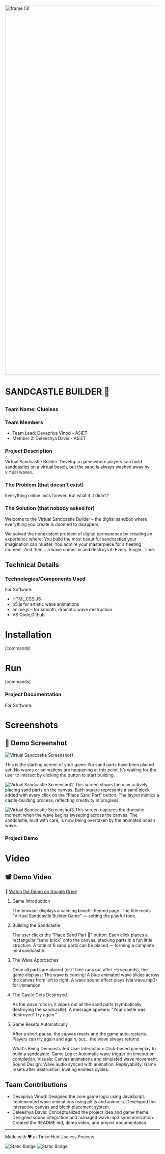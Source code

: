 <img width="3188" height="1202" alt="frame (3)" src="https://github.com/user-attachments/assets/517ad8e9-ad22-457d-9538-a9e62d137cd7" />


# SANDCASTLE BUILDER 🎯


## 
### Team Name: Clueless


### Team Members
- Team Lead: Devapriya Vinod - ASIET
- Member 2: Deleeshya Davis - ASIET


### Project Description
Virtual Sandcastle Builder: Develop a game where players can build sandcastles on a virtual beach, but the sand is always washed away by virtual waves.

### The Problem (that doesn't exist)
Everything online lasts forever. But what if it didn’t?

### The Solution (that nobody asked for)
Welcome to the Virtual Sandcastle Builder – the digital sandbox where everything you create is doomed to disappear.

   We solved the nonexistent problem of digital permanence by creating an experience where:
   You build the most beautiful sandcastles your imagination can muster.
   You admire your masterpiece for a fleeting moment.
   And then... a wave comes in and destroys it. Every. Single. Time.
## Technical Details
### Technologies/Components Used
For Software:
- HTML,CSS,JS
- p5.js for artistic wave animations
- anime.js – for smooth, dramatic wave destruction
- VS Code,Github

# Installation
[commands]

# Run
[commands]

### Project Documentation
For Software:

# Screenshots
## 📸 Demo Screenshot

![Virtual Sandcastle Screenshot1](demo1.png)

This is the starting screen of your game.
No sand parts have been placed yet.
No waves or animations are happening at this point.
It’s waiting for the user to interact by clicking the button to start building.

![Virtual Sandcastle Screenshot2](demo2.png)
This screen shows the user actively placing sand parts on the canvas.
Each square represents a sand block added with every click on the “Place Sand Part” button. 
The layout mimics a castle-building process, reflecting creativity in progress.

![Virtual Sandcastle Screenshot3](demo3.png)
This screen captures the dramatic moment when the wave begins sweeping across the canvas.
The sandcastle, built with care, is now being overtaken by the animated ocean wave.


### Project Demo
# Video
## 📽️ Demo Video

🎥 [Watch the Demo on Google Drive](https://drive.google.com/file/d/1YlU6m8wPi76ruYRvUpFMjThupVE1CkY8/view?usp=sharing)

 1. Game Introduction

    The browser displays a calming beach-themed page.
    The title reads "Virtual Sandcastle Builder Game" — setting the playful tone.

 2. Building the Sandcastle

    The user clicks the "Place Sand Part 🧱" button.
    Each click places a rectangular “sand brick” onto the canvas, stacking parts in a fun little structure.
    A total of 6 sand parts can be placed — forming a complete mini sandcastle.

 3. The Wave Approaches

    Once all parts are placed (or if time runs out after ~5 seconds), the game displays:
    The wave is coming!
    A blue animated wave slides across the canvas from left to right.
    A wave sound effect plays (via wave.mp3) for immersion.

4. The Castle Gets Destroyed

    As the wave rolls in, it wipes out all the sand parts (symbolically destroying the sandcastle).
    A message appears:
    "Your castle was destroyed! Try again."

5. Game Resets Automatically

    After a short pause, the canvas resets and the game auto-restarts.
    Players can try again and again, but… the wave always returns
   
    What's Being Demonstrated
    User Interaction: Click-based gameplay to build a sandcastle.
    Game Logic: Automatic wave trigger on timeout or completion.
    Visuals: Canvas animations and simulated wave movement.
    Sound Design: Wave audio synced with animation.
    Replayability: Game resets after destruction, inviting endless cycles.



## Team Contributions
- Devapriya Vinod: Designed the core game logic using JavaScript.
                   Implemented wave animations using p5.js and anime.js.
                   Developed the interactive canvas and block placement system.
- Deleeshya Davis: Conceptualized the project idea and game theme.
                   Designed sound integration and managed wave.mp3 synchronization.
                   Created the README.md, demo video, and project documentation.

---
Made with ❤️ at TinkerHub Useless Projects 

![Static Badge](https://img.shields.io/badge/TinkerHub-24?color=%23000000&link=https%3A%2F%2Fwww.tinkerhub.org%2F)
![Static Badge](https://img.shields.io/badge/UselessProjects--25-25?link=https%3A%2F%2Fwww.tinkerhub.org%2Fevents%2FQ2Q1TQKX6Q%2FUseless%2520Projects)
